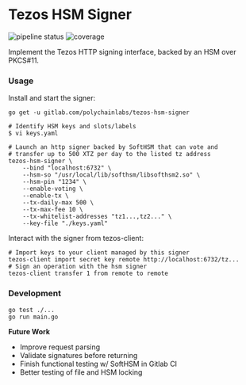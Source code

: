 Tezos HSM Signer
================

![pipeline status](https://gitlab.com/polychainlabs/tezos-hsm-signer/badges/master/pipeline.svg) ![coverage](https://gitlab.com/polychainlabs/tezos-hsm-signer/badges/master/coverage.svg)

Implement the Tezos HTTP signing interface, backed by an HSM over PKCS#11.

### Usage

Install and start the signer:

```shell
go get -u gitlab.com/polychainlabs/tezos-hsm-signer

# Identify HSM keys and slots/labels
$ vi keys.yaml

# Launch an http signer backed by SoftHSM that can vote and 
# transfer up to 500 XTZ per day to the listed tz address
tezos-hsm-signer \
    --bind "localhost:6732" \
    --hsm-so "/usr/local/lib/softhsm/libsofthsm2.so" \
    --hsm-pin "1234" \
    --enable-voting \
    --enable-tx \
    --tx-daily-max 500 \
    --tx-max-fee 10 \
    --tx-whitelist-addresses "tz1...,tz2..." \
    --key-file "./keys.yaml"
```

Interact with the signer from tezos-client:

```shell
# Import keys to your client managed by this signer
tezos-client import secret key remote http://localhost:6732/tz...
# Sign an operation with the hsm signer
tezos-client transfer 1 from remote to remote
```

### Development

```shell 
go test ./...
go run main.go
```

**Future Work**

* Improve request parsing
* Validate signatures before returning
* Finish functional testing w/ SoftHSM in Gitlab CI
* Better testing of file and HSM locking
